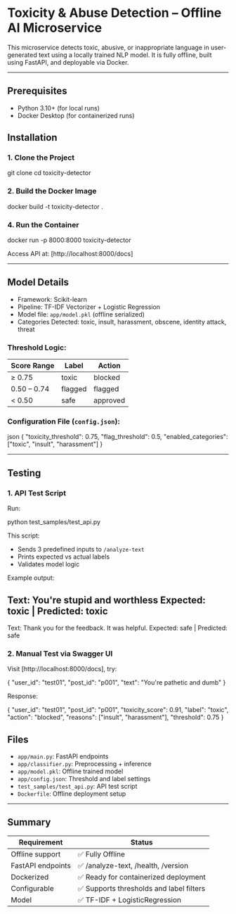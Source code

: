 # Toxicity & Abuse Detection – Offline AI Microservice

This microservice detects toxic, abusive, or inappropriate language in user-generated text using a locally trained NLP model. It is fully offline, built using FastAPI, and deployable via Docker.

---

##  Prerequisites

- Python 3.10+ (for local runs)
- Docker Desktop (for containerized runs)
 

##  Installation

### 1. Clone the Project

git clone <your-repo-url>
cd toxicity-detector


### 2. Build the Docker Image


docker build -t toxicity-detector .


### 4. Run the Container


docker run -p 8000:8000 toxicity-detector


Access API at: [http://localhost:8000/docs]

---

##  Model Details

* Framework: Scikit-learn
* Pipeline: TF-IDF Vectorizer + Logistic Regression
* Model file: `app/model.pkl` (offline serialized)
* Categories Detected: toxic, insult, harassment, obscene, identity attack, threat

### Threshold Logic:

| Score Range | Label   | Action   |
| ----------- | ------- | -------- |
| ≥ 0.75      | toxic   | blocked  |
| 0.50 – 0.74 | flagged | flagged  |
| < 0.50      | safe    | approved |

### Configuration File (`config.json`):

json
{
  "toxicity_threshold": 0.75,
  "flag_threshold": 0.5,
  "enabled_categories": ["toxic", "insult", "harassment"]
}


---

##  Testing

### 1. API Test Script

Run:


python test_samples/test_api.py


This script:

* Sends 3 predefined inputs to `/analyze-text`
* Prints expected vs actual labels
* Validates model logic

Example output:


Text: You're stupid and worthless
Expected: toxic | Predicted: toxic
---
Text: Thank you for the feedback. It was helpful.
Expected: safe | Predicted: safe


### 2. Manual Test via Swagger UI

Visit [http://localhost:8000/docs], try:


{
  "user_id": "test01",
  "post_id": "p001",
  "text": "You're pathetic and dumb"
}


Response:


{
  "user_id": "test01",
  "post_id": "p001",
  "toxicity_score": 0.91,
  "label": "toxic",
  "action": "blocked",
  "reasons": ["insult", "harassment"],
  "threshold": 0.75
}




##  Files

* `app/main.py`: FastAPI endpoints
* `app/classifier.py`: Preprocessing + inference
* `app/model.pkl`: Offline trained model
* `app/config.json`: Threshold and label settings
* `test_samples/test_api.py`: API test script
* `Dockerfile`: Offline deployment setup

---

##  Summary

| Requirement       | Status                                  |
| ----------------- | --------------------------------------- |
| Offline support   | ✅ Fully Offline           |
| FastAPI endpoints | ✅ /analyze-text, /health, /version      |
| Dockerized        | ✅ Ready for containerized deployment    |
| Configurable      | ✅ Supports thresholds and label filters |
| Model             | ✅ TF-IDF + LogisticRegression           |




